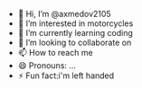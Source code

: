 - 👋 Hi, I’m @axmedov2105
- 👀 I’m interested in motorcycles
- 🌱 I’m currently learning coding 
- 💞️ I’m looking to collaborate on 
- 📫 How to reach me 
- 😄 Pronouns: ...
- ⚡ Fun fact:i'm left handed

<!---
axmedov2105/axmedov2105 is a ✨ special ✨ repository because its `README.md` (this file) appears on your GitHub profile.
You can click the Preview link to take a look at your changes.
--->
